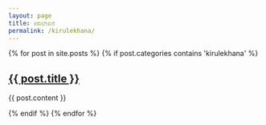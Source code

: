 ```yaml
---
layout: page
title: ಕಿರುಲೇಖನ
permalink: /kirulekhana/
---
```



{% for post in site.posts %}
  {% if post.categories contains 'kirulekhana' %}
    <h2><a href="{{ post.url }}">{{ post.title }}</a></h2>
    <p>{{ post.content }}</p>
  {% endif %}
{% endfor %}